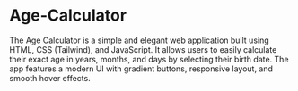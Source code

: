 # Age-Calculator

The Age Calculator is a simple and elegant web application built using HTML, CSS (Tailwind), and JavaScript.
It allows users to easily calculate their exact age in years, months, and days by selecting their birth date.
The app features a modern UI with gradient buttons, responsive layout, and smooth hover effects.
